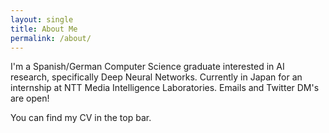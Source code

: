 ```yaml
---
layout: single
title: About Me
permalink: /about/
---
```


I'm a Spanish/German Computer Science graduate interested in AI research, specifically Deep Neural Networks. Currently in Japan for an internship at NTT Media Intelligence Laboratories. Emails and Twitter DM's are open!

You can find my CV in the top bar.

<!-- TODO: and my bachelor's Thesis -->
